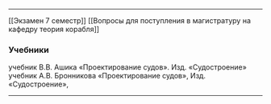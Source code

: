 * * *
[[Экзамен 7 семестр]]
[[Вопросы для поступления в магистратуру на кафедру теория корабля]]
### Учебники
учебник В.В. Ашика «Проектирование судов». Изд. «Судостроение»
учебник А.В. Бронникова «Проектирование судов», Изд. «Судостроение»,

* * *
